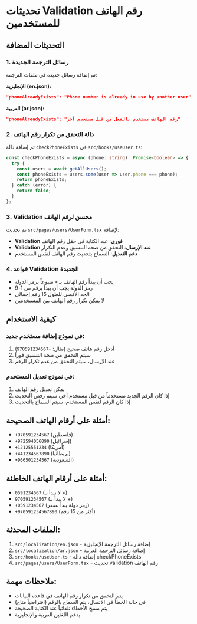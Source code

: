 # تحديثات Validation رقم الهاتف للمستخدمين

## التحديثات المضافة

### 1. رسائل الترجمة الجديدة
تم إضافة رسائل جديدة في ملفات الترجمة:

**الإنجليزية (en.json):**
```json
"phoneAlreadyExists": "Phone number is already in use by another user"
```

**العربية (ar.json):**
```json
"phoneAlreadyExists": "رقم الهاتف مستخدم بالفعل من قبل مستخدم آخر"
```

### 2. دالة التحقق من تكرار رقم الهاتف
تم إضافة دالة `checkPhoneExists` في `src/hooks/useUser.ts`:

```typescript
const checkPhoneExists = async (phone: string): Promise<boolean> => {
  try {
    const users = await getAllUsers();
    const phoneExists = users.some(user => user.phone === phone);
    return phoneExists;
  } catch (error) {
    return false;
  }
};
```

### 3. Validation محسن لرقم الهاتف
تم تحديث `src/pages/users/UserForm.tsx` لإضافة:

- **Validation فوري**: عند الكتابة في حقل رقم الهاتف
- **Validation عند الإرسال**: التحقق من صحة التنسيق وعدم التكرار
- **دعم التعديل**: السماح بتحديث رقم الهاتف لنفس المستخدم

### 4. قواعد Validation الجديدة
- يجب أن يبدأ رقم الهاتف بـ `+` متبوعاً برمز الدولة
- رمز الدولة يجب أن يبدأ برقم من 1-9
- الحد الأقصى للطول 15 رقم إجمالي
- لا يمكن تكرار رقم الهاتف بين المستخدمين

## كيفية الاستخدام

### في نموذج إضافة مستخدم جديد:
1. أدخل رقم هاتف صحيح (مثال: `+970591234567`)
2. سيتم التحقق من صحة التنسيق فوراً
3. عند الإرسال، سيتم التحقق من عدم تكرار الرقم

### في نموذج تعديل المستخدم:
1. يمكن تعديل رقم الهاتف
2. إذا كان الرقم الجديد مستخدماً من قبل مستخدم آخر، سيتم رفض التحديث
3. إذا كان الرقم لنفس المستخدم، سيتم السماح بالتحديث

## أمثلة على أرقام الهاتف الصحيحة:
- `+970591234567` (فلسطين)
- `+972594056090` (إسرائيل)
- `+12125551234` (أمريكا)
- `+441234567890` (بريطانيا)
- `+966501234567` (السعودية)

## أمثلة على أرقام الهاتف الخاطئة:
- `0591234567` (لا يبدأ بـ +)
- `970591234567` (لا يبدأ بـ +)
- `+0591234567` (رمز دولة يبدأ بصفر)
- `+970591234567890` (أكثر من 15 رقم)

## الملفات المحدثة:
1. `src/localization/en.json` - إضافة رسائل الترجمة الإنجليزية
2. `src/localization/ar.json` - إضافة رسائل الترجمة العربية
3. `src/hooks/useUser.ts` - إضافة دالة checkPhoneExists
4. `src/pages/users/UserForm.tsx` - تحديث validation رقم الهاتف

## ملاحظات مهمة:
- يتم التحقق من تكرار رقم الهاتف في قاعدة البيانات
- في حالة الخطأ في الاتصال، يتم السماح بالرقم (افتراضياً متاح)
- يتم مسح الأخطاء تلقائياً عند الكتابة الصحيحة
- يدعم اللغتين العربية والإنجليزية 